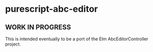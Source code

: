 purescript-abc-editor
=====================

WORK IN PROGRESS
----------------

This is intended eventually to be a port of the Elm AbcEditorController project.
